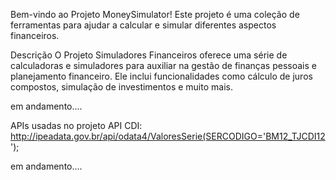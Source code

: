 Bem-vindo ao Projeto MoneySimulator! Este projeto é uma coleção de ferramentas para ajudar a calcular e simular diferentes aspectos financeiros.

Descrição 
    O Projeto Simuladores Financeiros oferece uma série de calculadoras e simuladores para auxiliar na gestão de finanças pessoais e planejamento financeiro. Ele inclui funcionalidades como cálculo de juros compostos, simulação de investimentos e muito mais.

em andamento....

APIs usadas no projeto
    API CDI: http://ipeadata.gov.br/api/odata4/ValoresSerie(SERCODIGO='BM12_TJCDI12');


em andamento....
